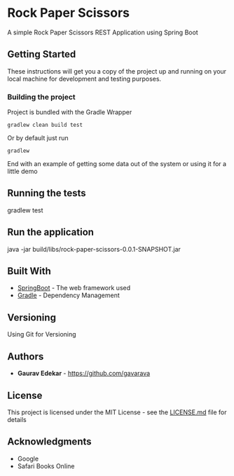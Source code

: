 # Rock Paper Scissors

A simple Rock Paper Scissors REST Application using Spring Boot

## Getting Started

These instructions will get you a copy of the project up and running on your local machine for development and testing purposes.

### Building the project

Project is bundled with the Gradle Wrapper

```
gradlew clean build test
```

Or by default just run

```
gradlew
```

End with an example of getting some data out of the system or using it for a little demo

## Running the tests

gradlew test

## Run the application

java -jar build/libs/rock-paper-scissors-0.0.1-SNAPSHOT.jar

## Built With

* [SpringBoot](http://spring.io/projects/spring-boot) - The web framework used
* [Gradle](https://gradle.org/) - Dependency Management

## Versioning

Using Git for Versioning

## Authors

* **Gaurav Edekar** - https://github.com/gavarava

## License

This project is licensed under the MIT License - see the [LICENSE.md](LICENSE.md) file for details

## Acknowledgments

* Google
* Safari Books Online
